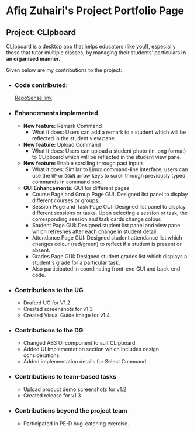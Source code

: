 # Afiq Zuhairi's Project Portfolio Page

## Project: CLIpboard

CLIpboard is a desktop app that helps educators (like you!), especially those that
tutor multiple classes, by managing their students’ particulars<strong> in an organised manner.</strong>

Given below are my contributions to the project:

- ### Code contributed:
  [RepoSense link](https://nus-cs2103-ay2223s2.github.io/tp-dashboard/?search=afiqzu&sort=groupTitle&sortWithin=title&timeframe=commit&mergegroup=&groupSelect=groupByRepos&breakdown=true&checkedFileTypes=docs~functional-code~test-code~other&since=2023-02-17&tabOpen=true&tabType=zoom&zA=afiqzu&zR=AY2223S2-CS2103T-T15-4%2Ftp%5Bmaster%5D&zACS=324.8333333333333&zS=2023-02-17&zFS=afiqzu&zU=2023-04-06&zMG=false&zFTF=commit&zFGS=groupByRepos&zFR=false)

- ### Enhancements implemented
  * **New feature:** Remark Command
    - What it does: Users can add a remark to a student which will be reflected in the student view pane.
  * **New feature:** Upload Command
    - What it does: Users can upload a student photo (in .png format) to CLIpboard which will be reflected in the student view pane.
  * **New feature:** Enable scrolling through past inputs
    - What it does: Similar to Linux command-line interface, users can use the `UP` or `DOWN` arrow keys to scroll through previously typed commands in command box.
  * **GUI Enhancements:** GUI for different pages
    - Course Page and Group Page GUI: Designed list panel to display different courses or groups.
    - Session Page and Task Page GUI: Designed list panel to display different sessions or tasks. Upon selecting a session or task, the corresponding session and task cards change colour.
    - Student Page GUI: Designed student list panel and view pane which refreshes after each change in student detail.
    - Attendance Page GUI: Designed student attendance list which changes colour (red/green) to reflect if a student is present or absent.
    - Grades Page GUI: Designed student grades list which displays a student's grade for a particular task.
    - Also participated in coordinating front-end GUI and back-end code.

- ### Contributions to the UG
  * Drafted UG for V1.2
  * Created screenshots for v1.3
  * Created Visual Guide image for v1.4

- ### Contributions to the DG
  * Changed AB3 UI component to suit CLIpboard.
  * Added UI Implementation section which includes design considerations.
  * Added implementation details for Select Command.

- ### Contributions to team-based tasks
  * Upload product demo screenshots for v1.2
  * Created release for v1.3

- ### Contributions beyond the project team
  * Participated in PE-D bug-catching exercise.
